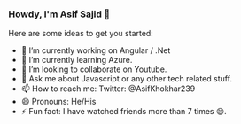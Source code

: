 ### Howdy, I'm Asif Sajid 👋

Here are some ideas to get you started:

- 🔭 I’m currently working on Angular / .Net
- 🌱 I’m currently learning Azure.
- 👯 I’m looking to collaborate on Youtube.
- 💬 Ask me about Javascript or any other tech related stuff.
- 📫 How to reach me: Twitter: @AsifKhokhar239
- 😄 Pronouns: He/His
- ⚡ Fun fact: I have watched friends more than 7 times 😄.
